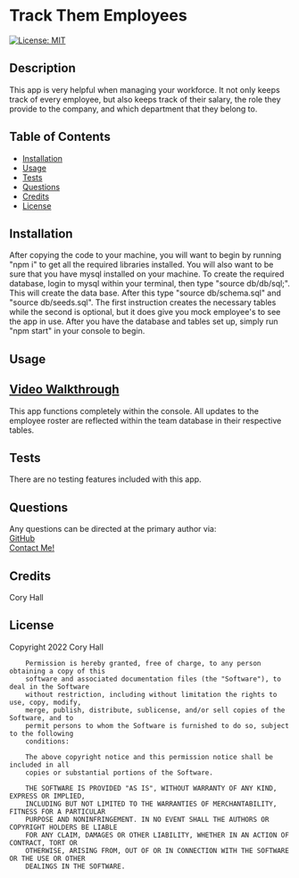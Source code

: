   # Track Them Employees

  [![License: MIT](https://img.shields.io/badge/License-MIT-yellow.svg)](https://opensource.org/licenses/MIT)
  ## Description
  This app is very helpful when managing your workforce. It not only keeps track of every employee, but also keeps track of their salary, the role they provide to the company, and which department that they belong to.

  ## Table of Contents
  - [Installation](#installation)
  - [Usage](#usage)
  - [Tests](#tests)
  - [Questions](#questions)
  - [Credits](#credits)
  - [License](#license)

  ## Installation
  After copying the code to your machine, you will want to begin by running "npm i" to get all the required libraries installed. You will also want to be sure that you have mysql installed on your machine. To create the required database, login to mysql within your terminal, then type "source db/db/sql;". This will create the data base. After this type "source db/schema.sql" and "source db/seeds.sql". The first instruction creates the necessary tables while the second is optional, but it does give you mock employee's to see the app in use. After you have the database and tables set up, simply run "npm start" in your console to begin.
  ## Usage
  ## [Video Walkthrough](https://drive.google.com/file/d/1dsFm5rlaCWoR4jyGUs84xu4xoSszcyFU/view)
  This app functions completely within the console. All updates to the employee roster are reflected within the team database in their respective tables.

  ## Tests
  There are no testing features included with this app.

  ## Questions
  Any questions can be directed at the primary author via: <br>
  [GitHub](https://github.com/cory-hall) <br>
  [Contact Me!](mailto:cory.c.hall@gmail.com)

  ## Credits
  Cory Hall

  ## License
  Copyright 2022 Cory Hall

        Permission is hereby granted, free of charge, to any person obtaining a copy of this 
        software and associated documentation files (the "Software"), to deal in the Software 
        without restriction, including without limitation the rights to use, copy, modify, 
        merge, publish, distribute, sublicense, and/or sell copies of the Software, and to 
        permit persons to whom the Software is furnished to do so, subject to the following 
        conditions:
        
        The above copyright notice and this permission notice shall be included in all 
        copies or substantial portions of the Software.
        
        THE SOFTWARE IS PROVIDED "AS IS", WITHOUT WARRANTY OF ANY KIND, EXPRESS OR IMPLIED, 
        INCLUDING BUT NOT LIMITED TO THE WARRANTIES OF MERCHANTABILITY, FITNESS FOR A PARTICULAR 
        PURPOSE AND NONINFRINGEMENT. IN NO EVENT SHALL THE AUTHORS OR COPYRIGHT HOLDERS BE LIABLE 
        FOR ANY CLAIM, DAMAGES OR OTHER LIABILITY, WHETHER IN AN ACTION OF CONTRACT, TORT OR 
        OTHERWISE, ARISING FROM, OUT OF OR IN CONNECTION WITH THE SOFTWARE OR THE USE OR OTHER 
        DEALINGS IN THE SOFTWARE.
